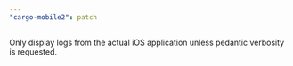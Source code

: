 ```yaml
---
"cargo-mobile2": patch
---
```


Only display logs from the actual iOS application unless pedantic verbosity is requested.
